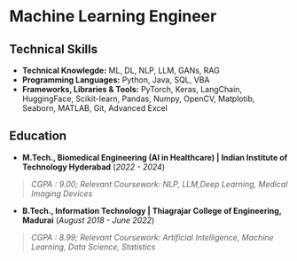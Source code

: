 # Machine Learning Engineer

## Technical Skills
- **Technical Knowlegde:** ML, DL, NLP, LLM, GANs, RAG
- **Programming Languages:**  Python, Java, SQL, VBA
- **Frameworks, Libraries & Tools:** PyTorch, Keras, LangChain, HuggingFace, Scikit-learn, Pandas, Numpy, OpenCV, Matplotib, Seaborn, MATLAB, Git, Advanced Excel

## Education
- **M.Tech., Biomedical Engineering (AI in Healthcare) | Indian Institute of Technology Hyderabad** (_2022 - 2024_)
> _CGPA : 9.00; Relevant Coursework: NLP, LLM,Deep Learning, Medical Imaging Devices_
- **B.Tech., Information Technology	| Thiagrajar College of Engineering, Madurai** (_August 2018 - June 2022_)
> _CGPA : 8.99; Relevant Coursework: Artificial Intelligence, Machine Learning, Data Science, Statistics_
